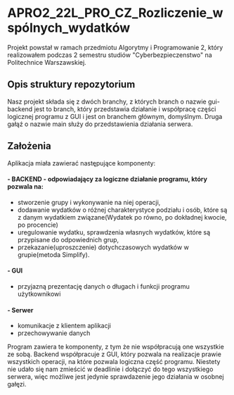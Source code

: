 # APRO2_22L_PRO_CZ_Rozliczenie_wspólnych_wydatków

Projekt powstał w ramach przedmiotu Algorytmy i Programowanie 2, który realizowałem podczas 2 semestru studiów "Cyberbezpieczenstwo" na Politechnice Warszawskiej.

## Opis struktury repozytorium
Nasz projekt składa się z dwóch branchy, z których branch o nazwie gui-backend jest to branch, który przedstawia działanie i współpracę części logicznej programu z GUI i jest on branchem głównym, domyślnym. Druga gałąź o nazwie main służy do przedstawienia działania serwera.  
## Założenia 
Aplikacja miała zawierać następujące komponenty: 
#### - BACKEND - odpowiadający za logiczne działanie programu, który pozwala na: 
- stworzenie grupy i wykonywanie na niej operacji, 
- dodawanie wydatków o różnej charakterystyce podziału i osób, które są z danym wydatkiem związane(Wydatek po równo, po dokładnej kwocie, po procencie) 
- uregulowanie wydatku, sprawdzenia własnych wydatków, które są przypisane do odpowiednich grup, 
- przekazanie(uproszczenie) dotychczasowych wydatków w grupie(metoda Simplify).  
#### - GUI 
- przyjazną prezentację danych o długach i funkcji programu użytkownikowi
#### - Serwer 
- komunikacje z klientem aplikacji
- przechowywanie danych

Program zawiera te komponenty, z tym że nie współpracują one wszystkie ze sobą. Backend współpracuje z GUI, który pozwala na realizacje prawie wszystkich operacji, na które pozwala logiczna część programu. Niestety nie udało się nam zmieścić w deadlinie i dołączyć do tego wszystkiego serwera, więc możliwe jest jedynie sprawdazenie jego działania w osobnej gałęzi.
